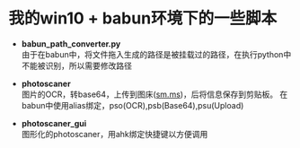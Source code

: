 # 我的win10 + babun环境下的一些脚本

- **babun_path_converter.py**  
    由于在babun中，将文件拖入生成的路径是被挂载过的路径，在执行python中不能被识别，所以需要修改路径

- **photoscaner**  
    图片的OCR，转base64，上传到图床([sm.ms](https://sm.ms))，后将信息保存到剪贴板。
    在babun中使用alias绑定，pso(OCR),psb(Base64),psu(Upload)

- **photoscaner_gui**  
    图形化的photoscaner，用ahk绑定快捷键以方便调用  



